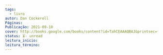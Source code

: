 ```yaml
---
tags:
  - livro
autor: Dan Cockerell
Páginas: 
Publicação: 2021-09-10
cover: http://books.google.com/books/content?id=TahCEAAAQBAJ&printsec=frontcover&img=1&zoom=1&edge=curl&source=gbs_api
status: ⏳- unread
leitura_inicio: 
leitura_término:
---
```

